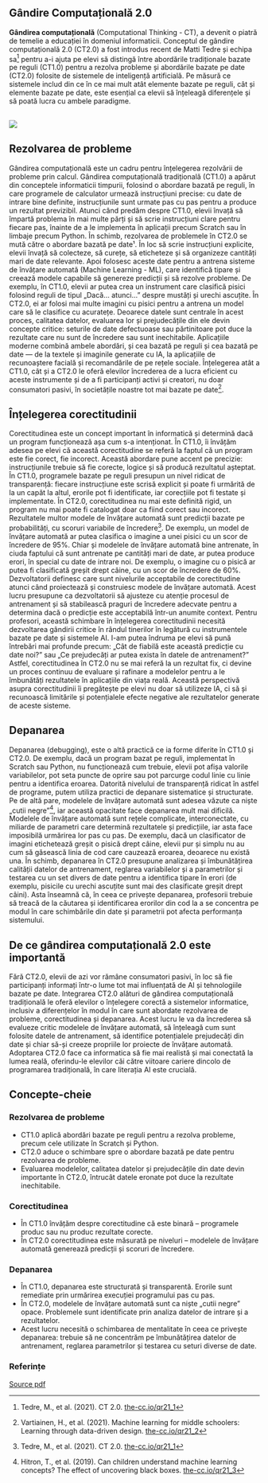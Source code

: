 ## Gândire Computațională 2.0

**Gândirea computațională** (Computational Thinking - CT), a devenit o piatră de temelie a educației în domeniul informaticii. Conceptul de gândire computațională 2.0 (CT2.0) a fost introdus recent de Matti Tedre și echipa sa[^1] pentru a-i ajuta pe elevi să distingă între abordările tradiționale bazate pe reguli (CT1.0) pentru a rezolva probleme și abordările bazate pe date (CT2.0) folosite de sistemele de inteligență artificială. Pe măsură ce sistemele includ din ce în ce mai mult atât elemente bazate pe reguli, cât și elemente bazate pe date, este esențial ca elevii să înțeleagă diferențele și să poată lucra cu ambele paradigme.

## ![](https://file+.vscode-resource.vscode-cdn.net/Users/andy.bush/Documents/GitHub/Pedagogy-Quick-Reads/Images/QR21%20-%20CT%201.0_2.0.png?version%3D1756896253088)

## Rezolvarea de probleme

Gândirea computațională este un cadru pentru înțelegerea rezolvării de probleme prin calcul. Gândirea computațională tradițională (CT1.0) a apărut din conceptele informaticii timpurii, folosind o abordare bazată pe reguli, în care programele de calculator urmează instrucțiuni precise: cu date de intrare bine definite, instrucțiunile sunt urmate pas cu pas pentru a produce un rezultat previzibil. Atunci când predăm despre CT1.0, elevii învață să împartă problema în mai multe părți și să scrie instrucțiuni clare pentru fiecare pas, înainte de a le implementa în aplicații precum Scratch sau în limbaje precum Python. În schimb, rezolvarea de problemele în CT2.0 se mută către o abordare bazată pe date¹. În loc să scrie instrucțiuni explicite, elevii învață să colecteze, să curețe, să eticheteze și să organizeze cantități mari de date relevante. Apoi folosesc aceste date pentru a antrena sisteme de învățare automată (Machine Learning - ML), care identifică tipare și creează modele capabile să genereze predicții și să rezolve probleme. De exemplu, în CT1.0, elevii ar putea crea un instrument care clasifică pisici folosind reguli de tipul „Dacă... atunci...” despre mustăți și urechi ascuțite. În CT2.0, ei ar folosi mai multe imagini cu pisici pentru a antrena un model care să le clasifice cu acuratețe. Deoarece datele sunt centrale în acest proces, calitatea datelor, evaluarea lor și prejudecățile din ele devin concepte critice: seturile de date defectuoase sau părtinitoare pot duce la rezultate care nu sunt de încredere sau sunt inechitabile. Aplicațiile moderne combină ambele abordări, și cea bazată pe reguli și cea bazată pe date — de la textele și imaginile generate cu IA, la aplicațiile de recunoaștere facială și recomandările de pe rețele sociale. Înțelegerea atât a CT1.0, cât și a CT2.0 le oferă elevilor încrederea de a lucra eficient cu aceste instrumente și de a fi participanți activi și creatori, nu doar consumatori pasivi, în societățile noastre tot mai bazate pe date[^2].

## Înțelegerea corectitudinii

Corectitudinea este un concept important în informatică și determină dacă un program funcționează așa cum s-a intenționat. În CT1.0, îi învățăm adesea pe elevi că această corectitudine se referă la faptul că un program este fie corect, fie incorect. Această abordare pune accent pe precizie: instrucțiunile trebuie să fie corecte, logice și să producă rezultatul așteptat. În CT1.0, programele bazate pe reguli presupun un nivel ridicat de transparență: fiecare instrucțiune este scrisă explicit și poate fi urmărită de la un capăt la altul, erorile pot fi identificate, iar corecțiile pot fi testate și implementate. În CT2.0, corectitudinea nu mai este definită rigid, un program nu mai poate fi catalogat doar ca fiind corect sau incorect. Rezultatele multor modele de învățare automată sunt predicții bazate pe probabilități, cu scoruri variabile de încredere[^1]. De exemplu, un model de învățare automată ar putea clasifica o imagine a unei pisici cu un scor de încredere de 95%. Chiar și modelele de învățare automată bine antrenate, în ciuda faptului că sunt antrenate pe cantități mari de date, ar putea produce erori, în special cu date de intrare noi. De exemplu, o imagine cu o pisică ar putea fi clasificată greșit drept câine, cu un scor de încredere de 60%. Dezvoltatorii definesc care sunt nivelurile acceptabile de corectitudine atunci când proiectează și construiesc modele de învățare automată. Acest lucru presupune ca dezvoltatorii să ajusteze cu atenție procesul de antrenament și să stabilească praguri de încredere adecvate pentru a determina dacă o predicție este acceptabilă într-un anumite context. Pentru profesori, această schimbare în înțelegerea corectitudinii necesită dezvoltarea gândirii critice în rândul tinerilor în legătură cu instrumentele bazate pe date și sistemele AI. I-am putea îndruma pe elevi să pună întrebări mai profunde precum: „Cât de fiabilă este această predicție cu date noi?” sau „Ce prejudecăți ar putea exista în datele de antrenament?” Astfel, corectitudinea în CT2.0 nu se mai referă la un rezultat fix, ci devine un proces continuu de evaluare și rafinare a modelelor pentru a le îmbunătăți rezultatele în aplicațiile din viața reală. Această perspectivă asupra corectitudinii îi pregătește pe elevi nu doar să utilizeze IA, ci să și recunoască limitările și potențialele efecte negative ale rezultatelor generate de aceste sisteme.

## Depanarea

Depanarea (debugging), este o altă practică ce ia forme diferite în CT1.0 și CT2.0. De exemplu, dacă un program bazat pe reguli, implementat în Scratch sau Python, nu funcționează cum trebuie, elevii pot afișa valorile variabilelor, pot seta puncte de oprire sau pot parcurge codul linie cu linie pentru a identifica eroarea. Datorită nivelului de transparență ridicat în astfel de programe, putem utiliza practici de depanare sistematice și structurate. Pe de altă pare, modelele de învățare automată sunt adesea văzute ca niște „cutii negre”[^3], iar această opacitate face depanarea mult mai dificilă. Modelele de învățare automată sunt rețele complicate, interconectate, cu miliarde de parametri care determină rezultatele și predicțiile, iar asta face imposibilă urmărirea lor pas cu pas. De exemplu, dacă un clasificator de imagini etichetează greșit o pisică drept câine, elevii pur și simplu nu au cum să găsească linia de cod care cauzează eroarea, deoarece nu există una. În schimb, depanarea în CT2.0 presupune analizarea și îmbunătățirea calității datelor de antrenament, reglarea variabilelor și a parametrilor și testarea cu un set divers de date pentru a identifica tipare în erori (de exemplu, pisicile cu urechi ascuțite sunt mai des clasificate greșit drept câini). Asta înseamnă că, în ceea ce privește depanarea, profesorii trebuie să treacă de la căutarea și identificarea erorilor din cod la a se concentra pe modul în care schimbările din date și parametrii pot afecta performanța sistemului.

## De ce gândirea computațională 2.0 este importantă

Fără CT2.0, elevii de azi vor rămâne consumatori pasivi, în loc să fie participanți informați într-o lume tot mai influențată de AI și tehnologiile bazate pe date. Integrarea CT2.0 alături de gândirea computațională tradițională le oferă elevilor o înțelegere corectă a sistemelor informatice, inclusiv a diferențelor în modul în care sunt abordate rezolvarea de probleme, corectitudinea și depanarea. Acest lucru le va da încrederea să evalueze critic modelele de învățare automată, să înțeleagă cum sunt folosite datele de antrenament, să identifice potențialele prejudecăți din date și chiar să-și creeze propriile lor proiecte de învățare automată. Adoptarea CT2.0 face ca informatica să fie mai realistă și mai conectată la lumea reală, oferindu-le elevilor căi către viitoare cariere dincolo de programarea tradițională, în care literația AI este crucială.

## Concepte-cheie

### Rezolvarea de probleme

- CT1.0 aplică abordări bazate pe reguli pentru a rezolva probleme, precum cele utilizate în Scratch și Python.
- CT2.0 aduce o schimbare spre o abordare bazată pe date pentru rezolvarea de probleme.
- Evaluarea modelelor, calitatea datelor și prejudecățile din date devin importante în CT2.0, întrucât datele eronate pot duce la rezultate inechitabile.

### Corectitudinea

- În CT1.0 învățăm despre corectitudine că este binară – programele produc sau nu produc rezultate corecte.
- În CT2.0 corectitudinea este măsurată pe niveluri – modelele de învățare automată generează predicții și scoruri de încredere.

### Depanarea

- În CT1.0, depanarea este structurată și transparentă. Erorile sunt remediate prin urmărirea execuției programului pas cu pas.
- În CT2.0, modelele de învățare automată sunt ca niște „cutii negre” opace. Problemele sunt identificate prin analiza datelor de intrare și a rezultatelor.
- Acest lucru necesită o schimbarea de mentalitate în ceea ce privește depanarea: trebuie să ne concentrăm pe îmbunătățirea datelor de antrenament, reglarea parametrilor și testarea cu seturi diverse de date.

### Referințe

[^1]: Tedre, M., et al. (2021). CT 2.0. [the-cc.io/qr21\_1](the-cc.io/qr21_1)

[^2]: Vartiainen, H., et al. (2021). Machine learning for middle schoolers: Learning through data-driven design. [the-cc.io/qr21\_2](the-cc.io/qr21_2)

[^3]: Hitron, T., et al. (2019). Can children understand machine learning concepts? The effect of uncovering black boxes. [the-cc.io/qr21\_3](the-cc.io/qr21_3)

[Source pdf](https://static.raspberrypi.org/files/curriculum/quickreads/21-Pedagogy_Summary_Computational_Thinking_2_2025.pdf)
